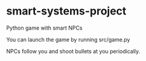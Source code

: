 # smart-systems-project
Python game with smart NPCs

You can launch the game by running src/game.py

NPCs follow you and shoot bullets at you periodically.
